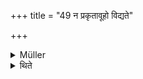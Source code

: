 +++
title = "49 न प्रकृतावूहो विद्यते"

+++

<details><summary>Müller</summary>

In a Vikṛti sacrifice modification takes place, according to the sense, but not in an arthavāda.

#####  Commentary

Some mantras remain the same in the Vikṛti as in the Prakṛti. Others have to be modified so as to be adapted to anything new that has to be. If, for instance, there is a Puroḍāśa for Agni in the Prakṛti, and in its place a Puroḍāśa for Sūrya in the Vikṛti, then we must place Sūrya instead of Agni in the dedicatory mantra.
</details>

<details><summary>थिते</summary>

न प्रकृतावूहो विद्यते ४९
</details>
